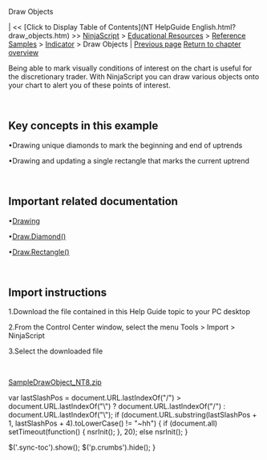 ﻿










 


Draw Objects







| &lt;&lt; [Click to Display Table of Contents](NT HelpGuide English.html?draw_objects.htm) &gt;&gt;
 [NinjaScript](ninjascript.htm) &gt; [Educational Resources](educational_resources.htm) &gt; [Reference Samples](reference_samples.htm) &gt; [Indicator](indicator2.htm) &gt;
Draw Objects | [Previous page](creating_your_own_level_ii_dat.htm)
[Return to chapter overview](indicator2.htm)










Being able to mark visually conditions of interest on the chart is useful for the discretionary trader. With NinjaScript you can draw various objects onto your chart to alert you of these points of interest.


 


Key concepts in this example
----------------------------


•Drawing unique diamonds to mark the beginning and end of uptrends

•Drawing and updating a single rectangle that marks the current uptrend

 


Important related documentation
-------------------------------


•[Drawing](drawing.htm)

•[Draw.Diamond()](draw_diamond.htm)

•[Draw.Rectangle()](draw_rectangle.htm)

 


Import instructions
-------------------


1.Download the file contained in this Help Guide topic to your PC desktop

2.From the Control Center window, select the menu Tools &gt; Import &gt; NinjaScript  

3.Select the downloaded file

 


[SampleDrawObject\_NT8.zip](https://ninjatrader.com/support/helpGuides/nt8/samples/SampleDrawObject_NT8.zip)





 
 var lastSlashPos = document.URL.lastIndexOf("/") &gt; document.URL.lastIndexOf("\\") ? document.URL.lastIndexOf("/") : document.URL.lastIndexOf("\\");
 if (document.URL.substring(lastSlashPos + 1, lastSlashPos + 4).toLowerCase() != "~hh") {
 if (document.all) setTimeout(function() {
 nsrInit();
 }, 20);
 else nsrInit();
 }
 
 
 $('.sync-toc').show();
 $('p.crumbs').hide();
 }
 
 
 



